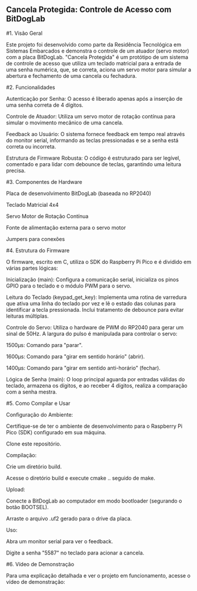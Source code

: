 ## Cancela Protegida: Controle de Acesso com BitDogLab

#1. Visão Geral

Este projeto foi desenvolvido como parte da Residência Tecnológica em Sistemas Embarcados e demonstra o controle de um atuador (servo motor) com a placa BitDogLab.  "Cancela Protegida" é um protótipo de um sistema de controle de acesso que utiliza um teclado matricial para a entrada de uma senha numérica, que, se correta, aciona um servo motor para simular a abertura e fechamento de uma cancela ou fechadura.


#2. Funcionalidades

Autenticação por Senha: O acesso é liberado apenas após a inserção de uma senha correta de 4 dígitos.

Controle de Atuador: Utiliza um servo motor de rotação contínua para simular o movimento mecânico de uma cancela.

Feedback ao Usuário: O sistema fornece feedback em tempo real através do monitor serial, informando as teclas pressionadas e se a senha está correta ou incorreta.

Estrutura de Firmware Robusta: O código é estruturado para ser legível, comentado e para lidar com debounce de teclas, garantindo uma leitura precisa. 

#3. Componentes de Hardware

Placa de desenvolvimento BitDogLab (baseada no RP2040)

Teclado Matricial 4x4

Servo Motor de Rotação Contínua

Fonte de alimentação externa para o servo motor

Jumpers para conexões

#4. Estrutura do Firmware

O firmware, escrito em C, utiliza o SDK do Raspberry Pi Pico e é dividido em várias partes lógicas:

Inicialização (main): Configura a comunicação serial, inicializa os pinos GPIO para o teclado e o módulo PWM para o servo.

Leitura do Teclado (keypad_get_key): Implementa uma rotina de varredura que ativa uma linha do teclado por vez e lê o estado das colunas para identificar a tecla pressionada. Inclui tratamento de debounce para evitar leituras múltiplas.

Controle do Servo: Utiliza o hardware de PWM do RP2040 para gerar um sinal de 50Hz. A largura do pulso é manipulada para controlar o servo:

1500µs: Comando para "parar".

1600µs: Comando para "girar em sentido horário" (abrir).

1400µs: Comando para "girar em sentido anti-horário" (fechar).

Lógica de Senha (main): O loop principal aguarda por entradas válidas do teclado, armazena os dígitos, e ao receber 4 dígitos, realiza a comparação com a senha mestra.

#5. Como Compilar e Usar

Configuração do Ambiente:

Certifique-se de ter o ambiente de desenvolvimento para o Raspberry Pi Pico (SDK) configurado em sua máquina.

Clone este repositório.

Compilação:

Crie um diretório build.

Acesse o diretório build e execute cmake .. seguido de make.

Upload:

Conecte a BitDogLab ao computador em modo bootloader (segurando o botão BOOTSEL).

Arraste o arquivo .uf2 gerado para o drive da placa.

Uso:

Abra um monitor serial para ver o feedback.

Digite a senha "5587" no teclado para acionar a cancela.

#6. Vídeo de Demonstração

Para uma explicação detalhada e ver o projeto em funcionamento, acesse o vídeo de demonstração:
